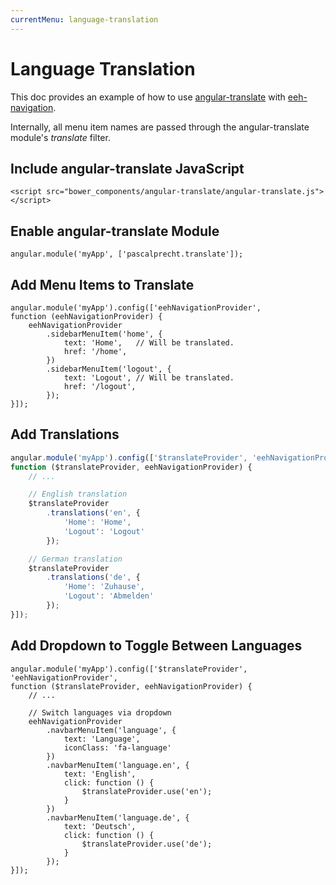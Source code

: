 ```yaml
---
currentMenu: language-translation
---
```


# Language Translation

This doc provides an example of how to use [angular-translate](http://angular-translate.github.io/) with [eeh-navigation](http://ethanhann.com/eeh-navigation/).

Internally, all menu item names are passed through the angular-translate module's _translate_ filter.

## Include angular-translate JavaScript

```
<script src="bower_components/angular-translate/angular-translate.js"></script>
```

## Enable angular-translate Module

```
angular.module('myApp', ['pascalprecht.translate']);
```

## Add Menu Items to Translate

```
angular.module('myApp').config(['eehNavigationProvider',
function (eehNavigationProvider) {
    eehNavigationProvider
        .sidebarMenuItem('home', {
            text: 'Home',   // Will be translated.
            href: '/home',
        })
        .sidebarMenuItem('logout', {
            text: 'Logout', // Will be translated.
            href: '/logout',
        });
}]);
```

## Add Translations

```js
angular.module('myApp').config(['$translateProvider', 'eehNavigationProvider',
function ($translateProvider, eehNavigationProvider) {
    // ...

    // English translation
    $translateProvider
        .translations('en', {
            'Home': 'Home',
            'Logout': 'Logout'
        });

    // German translation
    $translateProvider
        .translations('de', {
            'Home': 'Zuhause',
            'Logout': 'Abmelden'
        });
}]);
```

## Add Dropdown to Toggle Between Languages

```
angular.module('myApp').config(['$translateProvider', 'eehNavigationProvider',
function ($translateProvider, eehNavigationProvider) {
    // ...
    
    // Switch languages via dropdown
    eehNavigationProvider
        .navbarMenuItem('language', {
            text: 'Language',
            iconClass: 'fa-language'
        })
        .navbarMenuItem('language.en', {
            text: 'English',
            click: function () {
                $translateProvider.use('en');
            }
        })
        .navbarMenuItem('language.de', {
            text: 'Deutsch',
            click: function () {
                $translateProvider.use('de');
            }
        });
}]);
```